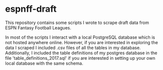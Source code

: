 # espnff-draft

This repository contains some scripts I wrote to scrape draft data from ESPN Fantasy Football Leagues.

In most of the scripts I interact with a local PostgreSQL database which is not hosted anywhere online. However, if you are interested in exploring the data I scraped I included .csv files of all the tables in my database. Additionally, I included the table definitions of my postgres database in the file 'table_definitions_2017.sql' if you are interested in setting up your own local database with the same schema.

